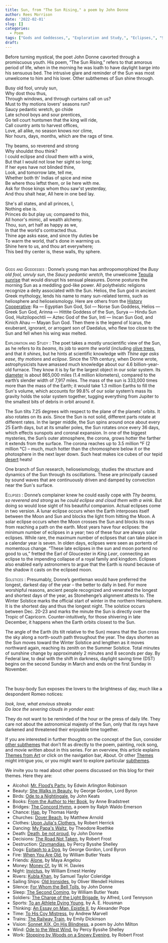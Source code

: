 ```yaml
---
title: Sun, from "The Sun Rising," a poem by John Donne
author: Rees Morrison
date: '2022-02-01'
slug: []
categories:
  - Poem
tags: ["Gods and Goddesses,", "Exploration and Study,", "Eclipses,", "Solstices,", ]
draft: 
---
```


Before turning mystical, the poet John Donne cavorted through a promiscuous youth.  His poem, “The Sun Rising,” refers to that amorous period of life, when in the morning he was loath to have daylight barge into his sensuous bed.  The intrusive glare and reminder of the Sun was most unwelcome to him and his lover.  Other subthemes of Sun shine through.

<!--more-->

  Busy old fool, unruly sun,  
  Why dost thou thus,  
Through windows, and through curtains call on us?  
Must to thy motions lovers' seasons run?  
            Saucy pedantic wretch, go chide  
            Late school boys and sour prentices,  
         Go tell court huntsmen that the king will ride,  
         Call country ants to harvest offices,  
Love, all alike, no season knows nor clime,  
Nor hours, days, months, which are the rags of time.

  Thy beams, so reverend and strong  
  Why shouldst thou think?  
I could eclipse and cloud them with a wink,  
But that I would not lose her sight so long;  
               If her eyes have not blinded thine,  
               Look, and tomorrow late, tell me,  
         Whether both th' Indias of spice and mine  
         Be where thou leftst them, or lie here with me.  
Ask for those kings whom thou saw'st yesterday,  
And thou shalt hear, All here in one bed lay.

  She's all states, and all princes, I,  
  Nothing else is.  
Princes do but play us; compared to this,  
All honor's mimic, all wealth alchemy.  
               Thou, sun, art half as happy as we,  
               In that the world's contracted thus.  
   Thine age asks ease, and since thy duties be  
   To warm the world, that's done in warming us.  
Shine here to us, and thou art everywhere;  
This bed thy center is, these walls, thy sphere.  

# <poem lyric end>

<span style="font-variant:small-caps;"> Gods and Goddesses </span>:  Donne’s young man has anthropomorphized the *Busy old fool, unruly sun*, the *Saucy pedantic wretch,* the unwelcome [Tequila sunrise](tequila) that would disrupt his sensual pleasures.  Donne postures the morning Sun as a meddling god-like power.  All polytheistic religions recognize a deity associated with the Sun.  Helios, the Sun god in ancient Greek mythology, lends his name to many sun-related terms, such as heliosphere and helioseismology.  Here are others from the [History Cooperative](https://historycooperative.org/sun-gods-dieties-of-the-sun/):  Ra — Egyptian Sun God, Sol — Norse Sun Goddess, Helios —  Greek Sun God, Arinna — Hittite Goddess of the Sun, Surya — Hindu Sun God, Huitzilopochtli — Aztec God of the Sun, Inti — Incan Sun God, and Kinich Ahau — Mayan Sun God.  Then there is the legend of Icarus, the exuberant, ignorant, or arrogant son of Daedalus, who flew too close to the Sun and fell when his wing wax melted.  

<span style="font-variant:small-caps;"> Exploration and Study </span>:  The poet takes a mostly unscientific view of the Sun, as he refers to its *beams*, its job to *warm the world* (including [olive trees](donne), and that it *shines*, but he hints at scientific knowledge with *Thine age asks ease*, *thy motions* and *eclipse*.   Since the 17th century, when Donne wrote, astrophysicists have amassed much knowledge about our 4.6 billion-year-old furnace.  They know it is by far the largest object in our solar system. Its [diameter](https://solarsystem.nasa.gov/solar-system/sun/in-depth/)  is about 865,000 miles (1.4 million kilometers), compared to the earth’s slender width of 7,917 miles.  The mass of the sun is 333,000 times more than the mass of the Earth; it would take 1.3 million Earths to fill the Sun's volume, which accounts for 99.8% of our solar system’s mass Its gravity holds the solar system together, tugging everything from Jupiter to the smallest bits of debris in orbit around it.   

The Sun tilts 7.25 degrees with respect to the plane of the planets’ orbits.  It also rotates on its axis.    Since the Sun is not solid, different parts rotate at different rates.  In the larger middle, the Sun spins around once about every 25 Earth days, but at its smaller poles, the Sun rotates once every 36 days, which effects sunspots and coronal expansion.   In one of the biggest mysteries, the Sun’s outer atmosphere, the corona, grows hotter the farther it extends from the surface.  The corona reaches up to 3.5 million °F (2 million °C) – much, much hotter than the chromosphere below it or the photosphere in the next layer down.  Such heat makes ice cubes of our tepid [desert](Arabia) heats!

One branch of Sun research, helioseismology, studies the structure and dynamics of the Sun through its oscillations. These are principally caused by sound waves that are continuously driven and damped by convection near the Sun's surface.

<span style="font-variant:small-caps;"> Eclipses </span>:  Donne’s complainer knew he could easily cope with *Thy beams, so reverend and strong* as he *could eclipse and cloud them with a wink*.  But doing so would lose sight of his beautiful companion.   Actual eclipses come in two version.  A lunar eclipse occurs when the Earth interposes itself between the Moon and Sun and blocks the light from hitting the Moon.  A solar eclipse occurs when the Moon crosses the Sun and blocks its rays from reaching a path on the earth.  Most years have four eclipses: the minimum number of eclipses in a year; two of these four are always solar eclipses.  While rare, the maximum number of eclipses that can take place in a calendar year is seven.  In olden days, eclipses were seen as portents of momentous change.  “These late eclipses in the sun and moon portend no good to us,” fretted the Earl of Gloucester in *King Lear*, connecting an eclipse to the impending collapse of a royal family and kingdom.  Eclipses also enabled early astronomers to argue that the Earth is round because of the shadow it casts on the eclipsed moon.   

<span style="font-variant:small-caps;"> Solstices </span>:   Presumably, Donne’s gentleman would have preferred the longest, darkest day of the year – the better to dally in bed.  For more worshipful reasons, ancient people recognized and venerated the longest and shortest days of the year, as Stonehenge’s alignment attests to.  The Winter Solstice marks the official start of winter in the northern Hemisphere.  It is the shortest day and thus the longest night.   The solstice occurs between Dec. 20-23 and marks the minute the Sun is directly over the Tropic of Capricorn.  Counter-intuitively, for those shivering in late December, it happens when the Earth orbits closest to the Sun.  

The angle of the Earth (its tilt relative to the Sun) means that the Sun cross the sky along a north-south path throughout the year. The days shorten as the Sun moves toward the Winter Solstice and lengthen as it moves northward again, reaching its zenith on the Summer Solstice.  Total minutes of sunshine change by approximately 2 minutes and 8 seconds per day.  By Federal law, to deal with the shift in darkness, daylight saving time (DST) begins on the second Sunday in March and ends on the first Sunday in November.  

&nbsp;

The busy-body Sun exposes the lovers to the brightness of day, much like a despondent Romeo notices:  

*look, love, what envious streaks*   
*Do lace the severing clouds in yonder east:*  

They do not want to be reminded of the hour or the press of daily life.   They care not about the astronomical majesty of the Sun, only that its rays have darkened and threatened their enjoyable time together.

If you are interested in further thoughts on the concept of the Sun, consider [other subthemes]() that don’t fit as directly to the poem, painting, rock song, and movie written about in this series.  For an overview, this article explains [Themes from Art](http://bit.ly/3sRXopI) or click on the navigation bar, About.  Or other [Themes](https://themesfromart.com/themes) might intrigue you, or you might want to explore particular [subthemes](https://themesfromart.com/subthemes).

We invite you to read about other poems discussed on this blog for their themes.  Here they are: 

* Alcohol: [Mr. Flood’s Party](https://themesfromart.com/post/2021-01-24-alcohol-flood-frost/alcohol/), by Edwin Arlington Robinson
* Beauty: [She Walks in Beauty](https://themesfromart.com/post/2021-04-21-beauty-she-walks-in-beauty-a-poem-by-lord-byron/beautybyron/), by George Gordon, Lord Byron
* Birds: [Ode to a Nightingale](https://themesfromart.com/post/2021-06-14-birds-ode-to-a-nightingale-a-poem-by-john-keats/birdskeats/), by John Keats
* Books: [From the Author to Her Book](https://themesfromart.com/post/2022-01-01-books-from-the-author-to-her-book-a-poem-by-anne-bradstreet/booksbradstreet/), by Anne Bradstreet
* Bridges: [The Concord Hymn](https://themesfromart.com/post/2021-07-26-bridges-the-concord-hymn-a-poem-by-ralph-waldo-emerson/bridgesconcord/), a poem by Ralph Waldo Emerson
* Chance: [Hap](https://themesfromart.com/post/2021-03-14-chancehap/chancehap/), by Thomas Hardy
* Churches: [Dover Beach](https://themesfromart.com/post/2021-05-21-churches-from-dover-beach-a-poem-by-matthew-arnold/churchesarnold/), by Matthew Arnold
* Clothes: [Upon Julia's Clothers](https://themesfromart.com/post/2021-08-30-clothes-from-upon-julia-s-clothes-a-poem-by-robert-herrick/clothesjulia/), by Robert Herrick
* Dancing: [My Papa's Waltz](https://themesfromart.com/post/2021-09-10-dancing-from-my-papa-s-waltz-a-poem-by-theodore-roethke/dancingroethke/), by Theodore Roethke
* Death: [Death, be not proud](https://themesfromart.com/post/2021-05-03-death-from-death-be-not-proud-a-poem-by-john-donne/deathdonne/), by John Donne
* Decisions: [The Road Not Taken](https://themesfromart.com/post/2021-02-08-decisions-from-the-road-not-taken-a-poem-by-robert-frost/decisionsroadfrost/), by Robert Frost
* Destruction: [Ozymandias](https://themesfromart.com/post/2021-02-18-destruction-ozymandias-a-poem-by-percy-bysshe-shelley/destructoz/), by Percy Bysshe Shelley
* Dogs: [Epitaph to a Dog](https://themesfromart.com/post/2022-01-14-dogs-from-epitaph-to-a-dog-a-poem-by-george-gordon-lord-byron/dogsbyron/), by George Gordon, Lord Byron
* Fire: [When You Are Old](https://themesfromart.com/post/2021-12-17-fire-from-when-you-are-old-a-poem-by-william-butler-yeats/fireold/), by William Butler Yeats
* Friends: [Alone](https://themesfromart.com/post/2021-06-20-friends-alone-a-poem-by-maya-angelou/friendsalone/), by Maya Angelou
* Money: [Money O!](https://themesfromart.com/post/2021-10-15-money-from-money-o-a-poem-by-w-h-davies/moneymoneyo/), by W. H. Davies
* Night: [Invictus](https://themesfromart.com/post/2021-11-05-night-from-invictus-a-poem-by-william-ernest-henley/nightinvictus/), by William Ernest Henley
* Rivers: [Kubla Khan](https://themesfromart.com/post/2021-10-02-rivers-from-kubla-khan-a-poem-by-samuel-taylor-coleridge/riverskhan/), by Samuel Taylor Coleridge
* Sailing Ships: [Old Ironsides](https://themesfromart.com/post/2021-06-26-sailing-ships-from-old-ironsides-a-poem-by-oliver-wendell-holmes/sailingshipsironsides/), by Oliver Wendell Holmes
* Silence: [For Whom the Bell Tolls](https://themesfromart.com/post/2021-04-08-silencedonne/silencedonne/), by John Donne
* Sleep: [The Second Coming](https://themesfromart.com/post/2021-09-22-sleep-from-the-second-coming-a-poem-by-william-butler-yeats/sleepsecond/), by William Butler Yeats
* Soldiers: [The Charge of the Light Brigade](https://themesfromart.com/post/2021-08-02-soldiers-from-the-charge-of-the-light-brigade-by-alfred-lord-tennyson/soldierscharge/), by Alfred, Lord Tennyson
* Sports: [To an Athlete Dying Young](https://themesfromart.com/post/2021-07-12-sports-from-to-an-athlete-dying-young-by-a-e-housman/sportsathlete/), by A. E. Housman
* Thinking: [An Essay on Man, Epistle II](https://themesfromart.com/post/2021-11-22-thinking-from-an-essay-on-man-epistle-ii-a-poem-by-alexander-pope/thinkingPope/), by Alexander Pope
* Time: [To His Coy Mistress](https://themesfromart.com/post/2021-03-08-time-to-his-coy-mistress-by-andrew-marvell/timecoy/), by Andrew Marvell
* Trains: [The Railway Train](https://themesfromart.com/post/2021-05-10-trains-from-the-railway-train-a-poem-by-emily-dickineson/trainsdickinson/), by Emily Dickinson 
* Vision: [Sonnet XIX, On His Blindness](https://themesfromart.com/post/2021-12-03-vision-from-sonnet-xix-on-his-blindness-a-poem-by-john-milton/visionmilton/), a poem by John Milton
* Wind: [Ode to the West Wind](https://themesfromart.com/post/2021-08-12-wind-from-ode-to-the-west-wind-by-percy-bysshe-shelley/windode/), by Percy Bysshe Shelley
* Work: [Stopping by Woods on a Snowy Evening](https://themesfromart.com/post/2021-02-26-worksnowy/worksnowy/), by Robert Frost
